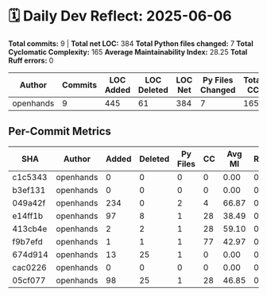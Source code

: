 # 🗓️ Daily Dev Reflect: 2025-06-06

**Total commits:** 9  |  **Total net LOC:** 384
**Total Python files changed:** 7
**Total Cyclomatic Complexity:** 165
**Average Maintainability Index:** 28.25
**Total Ruff errors:** 0

| Author | Commits | LOC Added | LOC Deleted | LOC Net | Py Files Changed | Total CC | Avg MI | Ruff Errors |
|------|-------|---------|-----------|-------|----------------|--------|------|-----------|
| openhands | 9 | 445 | 61 | 384 | 7 | 165 | 28.25 | 0 |

## Per-Commit Metrics

| SHA | Author | Added | Deleted | Py Files | CC | Avg MI | Ruff |
|---|------|-----|-------|--------|--|------|----|
| c1c5343 | openhands | 0 | 0 | 0 | 0 | 0.00 | 0 |
| b3ef131 | openhands | 0 | 0 | 0 | 0 | 0.00 | 0 |
| 049a42f | openhands | 234 | 0 | 2 | 4 | 66.87 | 0 |
| e14ff1b | openhands | 97 | 8 | 1 | 28 | 38.49 | 0 |
| 413cb4e | openhands | 2 | 2 | 1 | 28 | 59.10 | 0 |
| f9b7efd | openhands | 1 | 1 | 1 | 77 | 42.97 | 0 |
| 674d914 | openhands | 13 | 25 | 1 | 0 | 0.00 | 0 |
| cac0226 | openhands | 0 | 0 | 0 | 0 | 0.00 | 0 |
| 05cf077 | openhands | 98 | 25 | 1 | 28 | 46.85 | 0 |
